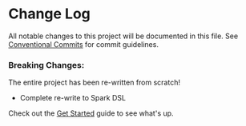 # Change Log

All notable changes to this project will be documented in this file.
See [Conventional Commits](Https://conventionalcommits.org) for commit guidelines.

<!-- changelog -->

### Breaking Changes:

The entire project has been re-written from scratch!

- Complete re-write to Spark DSL

Check out the [Get Started](https://hexdocs.pm/pyro/get-started.html) guide to see what's up.
